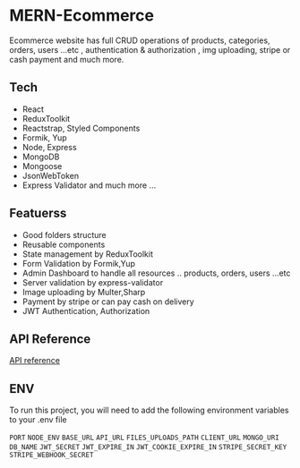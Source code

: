 # MERN-Ecommerce

Ecommerce website has full CRUD operations of products, categories, orders, users ...etc , authentication &amp; authorization , img uploading, stripe or cash payment and much more.

## Tech

- React
- ReduxToolkit
- Reactstrap, Styled Components
- Formik, Yup
- Node, Express
- MongoDB
- Mongoose
- JsonWebToken
- Express Validator
  and much more ...

## Featuerss

- Good folders structure
- Reusable components
- State management by ReduxToolkit
- Form Validation by Formik,Yup
- Admin Dashboard to handle all resources .. products, orders, users ...etc
- Server validation by express-validator
- Image uploading by Multer,Sharp
- Payment by stripe or can pay cash on delivery
- JWT Authentication, Authorization

## API Reference

[API reference](https://documenter.getpostman.com/view/22360984/2s93Jut2tg)

## ENV

To run this project, you will need to add the following environment variables to your .env file

`PORT`
`NODE_ENV`
`BASE_URL`
`API_URL`
`FILES_UPLOADS_PATH`
`CLIENT_URL`
`MONGO_URI`
`DB_NAME`
`JWT_SECRET`
`JWT_EXPIRE_IN`
`JWT_COOKIE_EXPIRE_IN`
`STRIPE_SECRET_KEY`
`STRIPE_WEBHOOK_SECRET`
